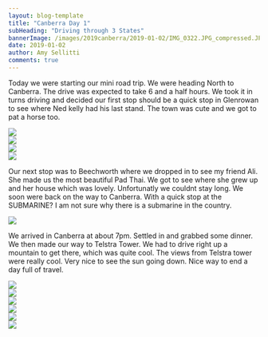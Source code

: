 ```yaml
---
layout: blog-template
title: "Canberra Day 1"
subHeading: "Driving through 3 States"
bannerImage: /images/2019canberra/2019-01-02/IMG_0322.JPG_compressed.JPEG
date: 2019-01-02
author: Amy Sellitti
comments: true
---
```


Today we were starting our mini road trip. We were heading North to Canberra. The drive was expected to take 6 and a half hours. 
We took it in turns driving and decided our first stop should be a quick stop in Glenrowan to see where Ned kelly had his last stand. The town was cute and we got to pat a horse too. 

<div class="center-image"><img src="/images/2019canberra/2019-01-02/20190102_122311.jpg_compressed.JPEG" /></div>
<div class="center-image"><img src="/images/2019canberra/2019-01-02/20190102_122540.jpg_compressed.JPEG" /></div>
<div class="center-image"><img src="/images/2019canberra/2019-01-02/20190102_122929.jpg_compressed.JPEG" /></div>
<div class="center-image"><img src="/images/2019canberra/2019-01-02/20190102_151632.jpg_compressed.JPEG" /></div>

Our next stop was to Beechworth where we dropped in to see my friend Ali. She made us the most beautiful Pad Thai. We got to see where she grew up and her house which was lovely. Unfortunatly we couldnt stay long. We soon were back on the way to Canberra. With a quick stop at the SUBMARINE? I am not sure why there is a submarine in the country. 

<div class="center-image"><img src="/images/2019canberra/2019-01-02/20190102_155032.jpg_compressed.JPEG" /></div>

We arrived in Canberra at about 7pm. Settled in and grabbed some dinner. We then made our way to Telstra Tower. We had to drive right up a mountain to get there, which was quite cool. The views from Telstra tower were really cool. Very nice to see the sun going down.
Nice way to end a day full of travel.

<div class="center-image"><img src="/images/2019canberra/2019-01-02/IMG_0301.JPG_compressed.JPEG" /></div>
<div class="center-image"><img src="/images/2019canberra/2019-01-02/IMG_0306.JPG_compressed.JPEG" /></div>
<div class="center-image"><img src="/images/2019canberra/2019-01-02/IMG_0322.JPG_compressed.JPEG" /></div>
<div class="center-image"><img src="/images/2019canberra/2019-01-02/IMG_0335.JPG_compressed.JPEG" /></div>
<div class="center-image"><img src="/images/2019canberra/2019-01-02/IMG_20190102_213624.jpg_compressed.JPEG" /></div>
<div class="center-image"><img src="/images/2019canberra/2019-01-02/IMG_20190102_213631.jpg_compressed.JPEG" /></div>
